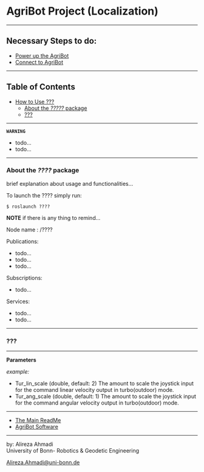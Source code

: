 # AgriBot Project (Localization)

<!-- <div align="center">
	<img src="/doc/images/joystick_top.png" alt="JoystickTop" width="450" title="JoystickTop"/>
</div> -->

---

## **Necessary Steps to do**:
* [Power up the AgriBot](https://github.com/PRBonn/agribot/blob/master/doc/api/agribot_joystick.md#about-the-agribot_joy-package)
* [Connect to AgriBot](https://github.com/PRBonn/agribot/blob/master/doc/connect.md)

---

## Table of Contents
- [How to Use ???]()
  - [About the *?????* package]()
  - [???]()

---

**`WARNING`** 
- todo...
- todo...

---

### About the *????* package
brief explanation about usage and functionalities...


To launch the ???? simply run: 
```
$ roslaunch ????
```

**NOTE** if there is any thing to remind...

Node name : /????

Publications: 
 * todo...
 * todo...
 * todo...

Subscriptions: 
 * todo...

Services: 
 * todo...
 * todo...

---

### ???

--- 

**Parameters**

*example:*
* Tur_lin_scale (double, default: 2)
The amount to scale the joystick input for the command linear velocity output in turbo(outdoor) mode.
* Tur_ang_scale (double, default: 1)
The amount to scale the joystick input for the command angular velocity output in turbo(outdoor) mode.

--- 
* [The Main ReadMe](https://github.com/PRBonn/agribot/blob/master/README.md)
* [AgriBot Software](https://github.com/PRBonn/agribot/blob/master/doc/api.md) 

--- 
 by: Alireza Ahmadi                                     
 University of Bonn- Robotics & Geodetic Engineering
 
 Alireza.Ahmadi@uni-bonn.de                             
 []()






